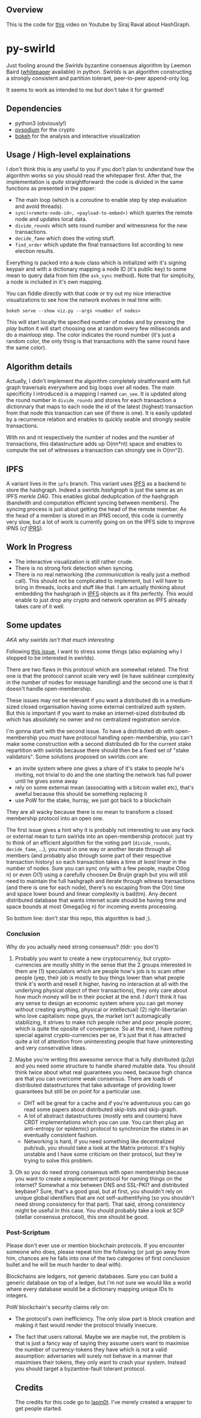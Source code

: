 ## Overview

This is the code for [this](https://youtu.be/RDLdGsDX41s) video on Youtube by Siraj Raval about HashGraph. 

# py-swirld

Just fooling around the _Swirlds_ byzantine consensus algorithm by Leemon Baird
([whitepaper](http://www.swirlds.com/wp-content/uploads/2016/07/SWIRLDS-TR-2016-01.pdf)
available) in python. _Swirlds_ is an algorithm constructing a strongly
consistent and partition tolerant, peer-to-peer append-only log.

It seems to work as intended to me but don't take it for granted!


## Dependencies

- python3 (obviously!)
- [pysodium](https://pypi.python.org/pypi/pysodium) for the crypto
- [bokeh](http://bokeh.pydata.org/en/latest/) for the analysis and interactive
  visualization

## Usage / High-level explainations

I don't think this is any useful to you if you don't plan to understand how the
algorithm works so you should read the whitepaper first. After that, the
implementation is _quite_ straightforward: the code is divided in the same
functions as presented in the paper:

- The main loop (which is a coroutine to enable step by step evaluation and
  avoid threads).
- `sync(<remote-node-id>, <payload-to-embed>)` which queries the remote node
  and updates local data.
- `divide_rounds` which sets round number and witnessness for the new
  transactions.
- `decide_fame` which does the voting stuff.
- `find_order` which update the final transactions list according to new
  election results.

Everything is packed into a `Node` class which is initialized with it's signing
keypair and with a dictionary mapping a node ID (it's public key) to some mean
to query data from him (the `ask_sync` method). Note that for simplicity, a
node is included in it's own mapping.

You can fiddle directly with that code or try out my nice interactive
visualizations to see how the network evolves in real time with:

```shell
bokeh serve --show viz.py --args <number of nodes>
```

This will start locally the specified number of nodes and by pressing the
_play_ button it will start choosing one at random every few miliseconds and do
a mainloop step. The color indicates the round number (it's just a random
color, the only thing is that transactions with the same round have the same
color).

## Algorithm details

Actually, I didn't implement the algorithm completely straitforward with full
graph traversals everywhere and big loops over all nodes. The main specificity
I introduced is a mapping I named `can_see`. It is updated along the round
number in `divide_rounds` and stores for each transaction a dictionnary that
maps to each node the id of the latest (highest) transaction from that node
this transaction can see (if there is one). It is easily updated by a
recurrence relation and enables to quickly seable and strongly seable
transactions.

With nn and nt respectively the number of nodes and the number of transactions,
this datastructure adds up O(nn\*nt) space and enables to compute the set of
witnesses a transaction can strongly see in O(nn^2).

## IPFS

A variant lives in the `ipfs` branch. This variant uses [IPFS](http://ipfs.io/)
as a backend to store the hashgraph. Indeed a swirlds _hashgraph_ is just the
same as an IPFS _merkle DAG_. This enables global deduplication of the
hashgraph (bandwith and computation efficient syncing between members). The
syncing process is just about getting the head of the remote member. As the
head of a member is stored in an IPNS record, this code is currently very slow,
but a lot of work is currently going on on the IPFS side to improve IPNS (_cf_
[IPRS](https://github.com/ipfs/go-iprs)).

## Work In Progress

- The interactive visualization is still rather crude.
- There is no strong fork detection when syncing.
- There is no real networking (the _communication_ is really just a method
  call). This should not be complicated to implement, but I will have to bring
  in threads, locks and stuff like that. I am actually thinking about embedding
  the hashgraph in [IPFS](http://ipfs.io/) objects as it fits perfectly. This
  would enable to just drop any crypto and network operation as IPFS already
  takes care of it well.

## Some updates

_AKA why swirlds isn't *that* much interesting_

Following [this issue](https://github.com/Lapin0t/py-swirld/issues/1), I want
to stress some things (also explaining why I stopped to be interested in
swirlds).

There are two flaws in this protocol which are somewhat related. The first one
is that the protocol cannot scale very well (ie have sublinear complexity in
the number of nodes for message handling) and the second one is that it doesn't
handle open-membership.

These issues may not be relevant if you want a distributed db in a medium-sized
closed organisation having some external centralized auth system. But this is
important if you want to make an internet-sized distributed db which has
absolutely no owner and no centralized registration service.

I'm gonna start with the second issue. To have a distributed db with
open-membership you *must* have protocol handling open-membership, you can't
make some construction with a second distributed db for the current stake
repartition with swirlds because there should then be a fixed set of "stake
validators". Some solutions proposed on swirlds.com are:

- an invite system where one gives a share of it's stake to people he's
  inviting, not trivial to do and the one starting the network has full power
  until he gives some away
- rely on some external mean (associating with a bitcoin wallet etc), that's
  aweful because this should be something replacing it
- use PoW for the stake, hurray, we just got back to a blockchain

They are all wacky because there is no mean to transform a closed membership
protocol into an open one.

The first issue gives a hint why it is probably not interesting to use any hack
or external mean to turn swirlds into an open-membership protocol: just try to
think of an efficient algorithm for the voting part (`divide_rounds`,
`decide_fame`, ...), you must in one way or another iterate through all members
(and probably also through some part of their respective transaction history)
so each transaction takes a time *at least* linear in the number of nodes. Sure
you can sync only with a few people, maybe O(log n) or even O(1) using a
carefully choosen De Bruijn graph but you will still need to maintain the full
hashgraph and iterate through witness transactions (and there is one for each
node), there's no escaping from the O(n) time and space lower bound and linear
complexity is bad(tm). Any decent distributed database that wants internet
scale should be having time and space bounds at most Omega(log n) for incoming
events processing.

So bottom line: don't star this repo, this algorithm is bad ;).

### Conclusion

Why do you actually need strong consensus? (tldr: you don't)

1. Probably you want to create a new cryptocurrency, but crypto-currencies are
   mostly shitty in the sense that the 2 groups interested in them are (1)
   speculators which are people how's job is to scam other people (yep, their
   job is mostly to buy things lower than what people think it's worth and
   resell it higher, having no interaction at all with the underlying physical
   object of their transactions), they only care about how much money will be
   in their pocket at the end. I don't think it has any sense to design an
   economic system where you can get money without creating anything, physical
   or intellectual) (2) right-libertarian who love capitalism: nope guys, the
   market isn't automagically stabilizing, it strives to make rich people
   richer and poor people poorer, which is quite the oposite of convergence.
   So at the end, i have nothing special against *crypto*-currencies per se,
   it's just that it has attracted quite a lot of attention from uninteresting
   people that have uninteresting and very conservative ideas.

2. Maybe you're writing this awesome service that is fully distributed (p2p)
   and you need some structure to handle shared mutable data. You should think
   twice about what real guarantees you need, because high chance are that you
   can overcome weak consensus. There are loads of distributed datastructures
   that take advantage of providing lower guarantees but still be on point for
   a particular use.

   - DHT will be great for a cache and if you're adventurous you can go read
     some papers about distributed skip-lists and skip-graph.
   - A lot of abstract datastructures (mostly sets and counters) have CRDT
     implementations which you can use. You can then plug an anti-entropy (or
     epidemic) protocol to synchronize the states in an eventually consistent
     fashion.
   - Networking is hard, if you need something like decentralized pub/sub, you
     should take a look at the Matrix protocol. It's highly unstable and I have
     some criticism on their protocol, but they're trying to solve this
     problem.

3. Oh so you do need strong consensus with open membership because you want to
   create a replacement protocol for naming things on the internet? Somewhat a
   mix between DNS and SSL-PKI? and distributed keybase? Sure, that's a good
   goal, but at first, you shouldn't rely on unique global identifiers that are
   not self-authentifying (so you shouldn't need strong consistency for that
   part). That said, strong consistency might be useful in this case. You
   should probably take a look at SCP (stellar consensus protocol), this one
   should be good.

### Post-Scriptum

Please don't ever use or mention blockchain protocols. If you encounter someone
who does, please repeat him the following (or just go away from him, chances
are he falls into one of the two categories of first conclusion bullet and he
will be much harder to deal with).

Blockchains are ledgers, not generic databases. Sure you can build a
generic database on top of a ledger, but i'm not sure we would like a world
where every database would be a dictionary mapping unique IDs to integers.

PoW blockchain's security claims rely on:

- The protocol's own inefficiency. The only slow part is block creation and
  making it fast would render the protocol trivially insecure.
- The fact that users rational. Maybe we are maybe not, the problem is that is
  just a fancy way of saying they assume users want to maximise the number of
  currency-tokens they have which is *not* a valid assumption: adversaries will
  surely not behave in a manner that maximises their tokens, they only want to
  crash your system. Instead you should target a byzantine-fault tolerant
  protocol.
  
  ## Credits
  
  The credits for this code go to [lapin0t](https://github.com/Lapin0t/py-swirld). I've merely created a wrapper to get people started. 
